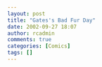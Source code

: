 ```yaml
---
layout: post
title: "Gates's Bad Fur Day"
date: 2002-09-27 18:07
author: rcadmin
comments: true
categories: [Comics]
tags: []
---
```

<!--more--><img src="/http://dl.bitsmack.com/comics/20020927.gif" alt="" />
